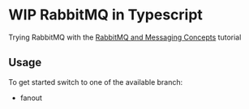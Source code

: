 # WIP RabbitMQ in Typescript
Trying RabbitMQ with the [RabbitMQ and Messaging Concepts](https://www.udemy.com/course/rabbitmq-and-messaging-concepts/) tutorial

## Usage
To get started switch to one of the available branch:
- fanout

